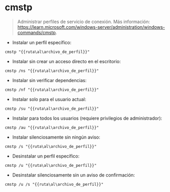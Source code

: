 # cmstp

> Administrar perfiles de servicio de conexión.
> Más información: <https://learn.microsoft.com/windows-server/administration/windows-commands/cmstp>.

- Instalar un perfil específico:

`cmstp "{{ruta\al\archivo_de_perfil}}"`

- Instalar sin crear un acceso directo en el escritorio:

`cmstp /ns "{{ruta\al\archivo_de_perfil}}"`

- Instalar sin verificar dependencias:

`cmstp /nf "{{ruta\al\archivo_de_perfil}}"`

- Instalar solo para el usuario actual:

`cmstp /su "{{ruta\al\archivo_de_perfil}}"`

- Instalar para todos los usuarios (requiere privilegios de administrador):

`cmstp /au "{{ruta\al\archivo_de_perfil}}"`

- Instalar silenciosamente sin ningún aviso:

`cmstp /s "{{ruta\al\archivo_de_perfil}}"`

- Desinstalar un perfil específico:

`cmstp /u "{{ruta\al\archivo_de_perfil}}"`

- Desinstalar silenciosamente sin un aviso de confirmación:

`cmstp /u /s "{{ruta\al\archivo_de_perfil}}"`

